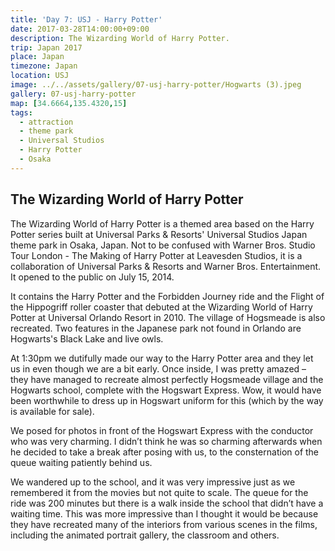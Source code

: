 ```yaml
---
title: 'Day 7: USJ - Harry Potter'
date: 2017-03-28T14:00:00+09:00
description: The Wizarding World of Harry Potter.
trip: Japan 2017
place: Japan
timezone: Japan
location: USJ
image: ../../assets/gallery/07-usj-harry-potter/Hogwarts (3).jpeg
gallery: 07-usj-harry-potter
map: [34.6664,135.4320,15]
tags:
  - attraction
  - theme park
  - Universal Studios
  - Harry Potter
  - Osaka
---
```

## The Wizarding World of Harry Potter

The Wizarding World of Harry Potter is a themed area based on the Harry Potter series built at Universal Parks & Resorts' Universal Studios Japan theme park in Osaka, Japan. Not to be confused with Warner Bros. Studio Tour London - The Making of Harry Potter at Leavesden Studios, it is a collaboration of Universal Parks & Resorts and Warner Bros. Entertainment. It opened to the public on July 15, 2014.

It contains the Harry Potter and the Forbidden Journey ride and the Flight of the Hippogriff roller coaster that debuted at the Wizarding World of Harry Potter at Universal Orlando Resort in 2010. The village of Hogsmeade is also recreated. Two features in the Japanese park not found in Orlando are Hogwarts's Black Lake and live owls.

At 1:30pm we dutifully made our way to the Harry Potter area and they let us in even though we are a bit early. Once inside, I was pretty amazed – they have managed to recreate almost perfectly Hogsmeade village and the Hogwarts school, complete with the Hogswart Express. Wow, it would have been worthwhile to dress up in Hogswart uniform for this (which by the way is available for sale).

We posed for photos in front of the Hogswart Express with the conductor who was very charming. I didn’t think he was so charming afterwards when he decided to take a break after posing with us, to the consternation of the queue waiting patiently behind us.

We wandered up to the school, and it was very impressive just as we remembered it from the movies but not quite to scale. The queue for the ride was 200 minutes but there is a walk inside the school that didn’t have a waiting time. This was more impressive than I thought it would be because they have recreated many of the interiors from various scenes in the films, including the animated portrait gallery, the classroom and others.
